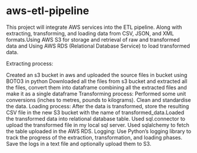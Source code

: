 # aws-etl-pipeline
This project will integrate AWS services into the ETL pipeline. Along with extracting, transforming, and loading data from CSV, JSON, and XML formats.Using AWS S3 for storage and retrieval of raw and transformed data and Using AWS RDS (Relational Database Service) to load transformed data.

Extracting process:

Created an s3 bucket in aws and uploaded the source files in bucket using BOTO3 in python
Downloaded all the files from s3 bucket and extracted all the files, convert them into dataframe
combining all the extracted files and make it as a single dataframe
Transforming process:
Performed some unit conversions (inches to metres, pounds to kilograms).
Clean and standardise the data.
Loading process:
After the data is transformed, store the resulting CSV file in the new S3 bucket with the name of transformed_data.Loaded the transformed data into relational database table.
Used sql.connector to upload the transformed file in my local sql server.
Used sqlalchemy to fetch the table uploaded in the AWS RDS.
Logging:
Use Python’s logging library to track the progress of the extraction, transformation, and loading phases.
Save the logs in a text file and optionally upload them to S3.
